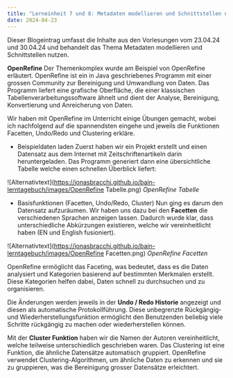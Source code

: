 ```yaml
---
title: "Lerneinheit 7 und 8: Metadaten modellieren und Schnittstellen nutzen A (OpenRefine) (Teil 1/3 + 2/3)"
date: 2024-04-23
---
```


Dieser Blogeintrag umfasst die Inhalte aus den Vorlesungen vom 23.04.24 und 30.04.24 und behandelt das Thema Metadaten modellieren und Schnittstellen nutzen.

**OpenRefine**
Der Themenkomplex wurde am Beispiel von OpenRefine erläutert. OpenRefine ist ein in Java geschriebenes Programm mit einer grossen Community zur Bereinigung und Umwandlung von Daten. Das Programm liefert eine grafische Oberfläche, die einer klassischen Tabellenverarbeitungssoftware ähnelt und dient der Analyse, Bereinigung, Konvertierung und Anreicherung von Daten.  
 
Wir haben mit OpenRefine im Unterricht einige Übungen gemacht, wobei ich nachfolgend auf die spannendsten eingehe und jeweils die Funktionen Facetten, Undo/Redo und Clustering erkläre. 
 
- Beispieldaten laden 
Zuerst haben wir ein Projekt erstellt und einen Datensatz aus dem Internet mit Zeitschriftenartikeln darin heruntergeladen. Das Programm generiert dann eine übersichtliche Tabelle  welche einen schnellen Überblick liefert:
 
![Alternativtext](https://jonasbracchi.github.io/bain-lerntagebuch/images/OpenRefine Tabelle.png)
*OpenRefine Tabelle* 


- Basisfunktionen (Facetten, Undo/Redo, Cluster) 
Nun ging es darum den Datensatz aufzuräumen. Wir haben uns dazu bei den **Facetten** die verschiedenen Sprachen anzeigen lassen. Dadurch wurde klar, dass unterschiedliche Abkürzungen existieren, welche wir vereinheitlicht haben (EN und English fusioniert).

![Alternativtext](https://jonasbracchi.github.io/bain-lerntagebuch/images/OpenRefine Facetten.png)
*OpenRefine Facetten* 

OpenRefine ermöglicht das Faceting, was bedeutet, dass es die Daten analysiert und Kategorien basierend auf bestimmten Merkmalen erstellt. Diese Kategorien helfen dabei, Daten schnell zu durchsuchen und zu organisieren. 
 
Die Änderungen werden jeweils in der **Undo / Redo Historie** angezeigt und diesen als automatische Protokollführung. Diese unbegrenzte Rückgängig- und Wiederherstellungsfunktion ermöglicht den Benutzenden beliebig viele Schritte rückgängig zu machen oder wiederherstellen können. 
 
Mit der **Cluster Funktion** haben wir die Namen der Autoren vereinheitlicht, welche teilweise unterschiedlich geschrieben waren. Das Clustering ist eine Funktion, die ähnliche Datensätze automatisch gruppiert. OpenRefine verwendet Clustering-Algorithmen, um ähnliche Daten zu erkennen und sie zu gruppieren, was die Bereinigung grosser Datensätze erleichtert. 
